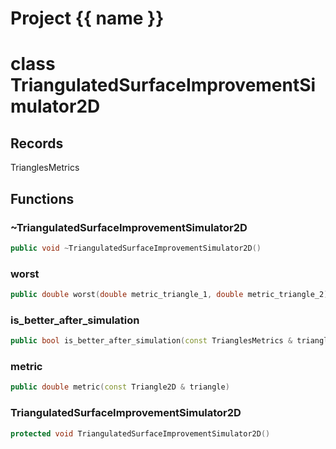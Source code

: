 <script setup>
import {useRoute} from 'vitepress'
const {path} = useRoute()
const tokens = path.split('/')
const words = tokens[2].split('-');
for (let i = 0; i < words.length; i++) {
    words[i] = words[i].charAt(0).toUpperCase() + words[i].slice(1);
    words[i] = words[i].replace('geode', 'Geode')
}
const name = words.join('-');
</script>
# Project {{ name }}

# class TriangulatedSurfaceImprovementSimulator2D


## Records

TrianglesMetrics



## Functions

### ~TriangulatedSurfaceImprovementSimulator2D

```cpp
public void ~TriangulatedSurfaceImprovementSimulator2D()
```


### worst

```cpp
public double worst(double metric_triangle_1, double metric_triangle_2)
```

### is_better_after_simulation

```cpp
public bool is_better_after_simulation(const TrianglesMetrics & triangles_metrics)
```

### metric

```cpp
public double metric(const Triangle2D & triangle)
```

### TriangulatedSurfaceImprovementSimulator2D

```cpp
protected void TriangulatedSurfaceImprovementSimulator2D()
```




